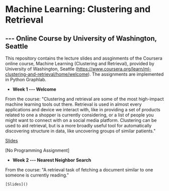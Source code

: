 # Machine Learning: Clustering and Retrieval 
## --- Online Course by University of Washington, Seattle 

This repository contains the lecture slides and assginments of the Coursera online course, Machine Learning (Clustering and Retrieval), provided by University of Washington, Seattle (https://www.coursera.org/learn/ml-clustering-and-retrieval/home/welcome). The assignments are implemented in Python Graphlab.


- **Week 1 --- Welcome**

From the course: "Clustering and retrieval are some of the most high-impact machine learning tools out there. Retrieval is used in almost every applications and device we interact with, like in providing a set of products related to one a shopper is currently considering, or a list of people you might want to connect with on a social media platform. Clustering can be used to aid retrieval, but is a more broadly useful tool for automatically discovering structure in data, like uncovering groups of similar patients."

  [Slides](https://github.com/lxn1021/ML---Unsupervised-Learning/blob/master/intro.pdf)
  
  [No Programming Assignment]
  
  
  - **Week 2 --- Nearest Neighbor Search**
  
  From the course: "A retrieval task of fetching a document similar to one someone is currently reading."
  
    [Slides]()
  
     
    
   
